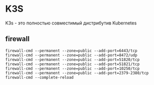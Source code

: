 # K3S

K3s - это полностью совместимый дистрибутив Kubernetes

## firewall

```shell
firewall-cmd --permanent --zone=public --add-port=6443/tcp
firewall-cmd --permanent --zone=public --add-port=8472/udp
firewall-cmd --permanent --zone=public --add-port=51820/tcp
firewall-cmd --permanent --zone=public --add-port=51821/tcp
firewall-cmd --permanent --zone=public --add-port=10250/tcp
firewall-cmd --permanent --zone=public --add-port=2379-2380/tcp
firewall-cmd --complete-reload
```

